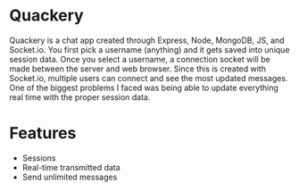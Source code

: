 # Quackery

Quackery is a chat app created through Express, Node, MongoDB, JS, and Socket.io. You first pick a username (anything) and it gets saved into unique session data.
Once you select a username, a connection socket will be made between the server and web browser. Since this is created with Socket.io, multiple users can connect and see
the most updated messages. One of the biggest problems I faced was being able to update everything real time with the proper session data.

# Features

- Sessions
- Real-time transmitted data
- Send unlimited messages

